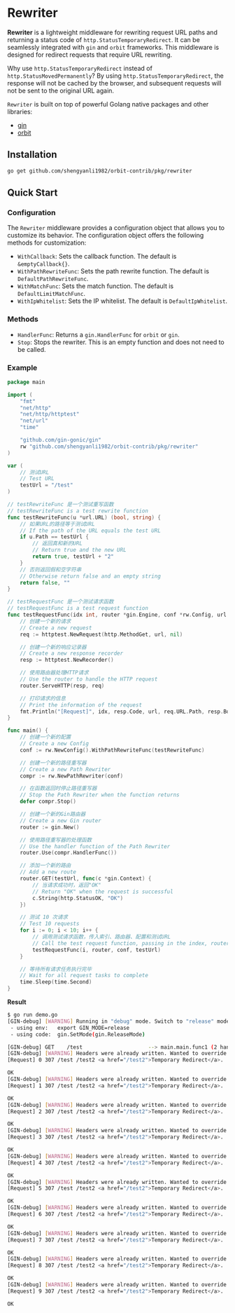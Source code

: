 # Rewriter

**Rewriter** is a lightweight middleware for rewriting request URL paths and returning a status code of `http.StatusTemporaryRedirect`. It can be seamlessly integrated with `gin` and `orbit` frameworks. This middleware is designed for redirect requests that require URL rewriting.

Why use `http.StatusTemporaryRedirect` instead of `http.StatusMovedPermanently`? By using `http.StatusTemporaryRedirect`, the response will not be cached by the browser, and subsequent requests will not be sent to the original URL again.

`Rewriter` is built on top of powerful Golang native packages and other libraries:

-   [gin](https://github.com/gin-gonic/gin)
-   [orbit](https://github.com/shengyanli1982/orbit)

## Installation

```bash
go get github.com/shengyanli1982/orbit-contrib/pkg/rewriter
```

## Quick Start

### Configuration

The `Rewriter` middleware provides a configuration object that allows you to customize its behavior. The configuration object offers the following methods for customization:

- `WithCallback`: Sets the callback function. The default is `&emptyCallback{}`.
- `WithPathRewriteFunc`: Sets the path rewrite function. The default is `DefaultPathRewriteFunc`.
- `WithMatchFunc`: Sets the match function. The default is `DefaultLimitMatchFunc`.
- `WithIpWhitelist`: Sets the IP whitelist. The default is `DefaultIpWhitelist`.

### Methods

- `HandlerFunc`: Returns a `gin.HandlerFunc` for `orbit` or `gin`.
- `Stop`: Stops the rewriter. This is an empty function and does not need to be called.

### Example

```go
package main

import (
	"fmt"
	"net/http"
	"net/http/httptest"
	"net/url"
	"time"

	"github.com/gin-gonic/gin"
	rw "github.com/shengyanli1982/orbit-contrib/pkg/rewriter"
)

var (
	// 测试URL
	// Test URL
	testUrl = "/test"
)

// testRewriteFunc 是一个测试重写函数
// testRewriteFunc is a test rewrite function
func testRewriteFunc(u *url.URL) (bool, string) {
	// 如果URL的路径等于测试URL
	// If the path of the URL equals the test URL
	if u.Path == testUrl {
		// 返回真和新的URL
		// Return true and the new URL
		return true, testUrl + "2"
	}
	// 否则返回假和空字符串
	// Otherwise return false and an empty string
	return false, ""
}

// testRequestFunc 是一个测试请求函数
// testRequestFunc is a test request function
func testRequestFunc(idx int, router *gin.Engine, conf *rw.Config, url string) {
	// 创建一个新的请求
	// Create a new request
	req := httptest.NewRequest(http.MethodGet, url, nil)

	// 创建一个新的响应记录器
	// Create a new response recorder
	resp := httptest.NewRecorder()

	// 使用路由器处理HTTP请求
	// Use the router to handle the HTTP request
	router.ServeHTTP(resp, req)

	// 打印请求的信息
	// Print the information of the request
	fmt.Println("[Request]", idx, resp.Code, url, req.URL.Path, resp.Body.String())
}

func main() {
	// 创建一个新的配置
	// Create a new Config
	conf := rw.NewConfig().WithPathRewriteFunc(testRewriteFunc)

	// 创建一个新的路径重写器
	// Create a new Path Rewriter
	compr := rw.NewPathRewriter(conf)

	// 在函数返回时停止路径重写器
	// Stop the Path Rewriter when the function returns
	defer compr.Stop()

	// 创建一个新的Gin路由器
	// Create a new Gin router
	router := gin.New()

	// 使用路径重写器的处理函数
	// Use the handler function of the Path Rewriter
	router.Use(compr.HandlerFunc())

	// 添加一个新的路由
	// Add a new route
	router.GET(testUrl, func(c *gin.Context) {
		// 当请求成功时，返回"OK"
		// Return "OK" when the request is successful
		c.String(http.StatusOK, "OK")
	})

	// 测试 10 次请求
	// Test 10 requests
	for i := 0; i < 10; i++ {
		// 调用测试请求函数，传入索引、路由器、配置和测试URL
		// Call the test request function, passing in the index, router, configuration, and test URL
		testRequestFunc(i, router, conf, testUrl)
	}

	// 等待所有请求任务执行完毕
	// Wait for all request tasks to complete
	time.Sleep(time.Second)
}
```

**Result**

```bash
$ go run demo.go
[GIN-debug] [WARNING] Running in "debug" mode. Switch to "release" mode in production.
 - using env:   export GIN_MODE=release
 - using code:  gin.SetMode(gin.ReleaseMode)

[GIN-debug] GET    /test                     --> main.main.func1 (2 handlers)
[GIN-debug] [WARNING] Headers were already written. Wanted to override status code 307 with 200
[Request] 0 307 /test /test2 <a href="/test2">Temporary Redirect</a>.

OK
[GIN-debug] [WARNING] Headers were already written. Wanted to override status code 307 with 200
[Request] 1 307 /test /test2 <a href="/test2">Temporary Redirect</a>.

OK
[GIN-debug] [WARNING] Headers were already written. Wanted to override status code 307 with 200
[Request] 2 307 /test /test2 <a href="/test2">Temporary Redirect</a>.

OK
[GIN-debug] [WARNING] Headers were already written. Wanted to override status code 307 with 200
[Request] 3 307 /test /test2 <a href="/test2">Temporary Redirect</a>.

OK
[GIN-debug] [WARNING] Headers were already written. Wanted to override status code 307 with 200
[Request] 4 307 /test /test2 <a href="/test2">Temporary Redirect</a>.

OK
[GIN-debug] [WARNING] Headers were already written. Wanted to override status code 307 with 200
[Request] 5 307 /test /test2 <a href="/test2">Temporary Redirect</a>.

OK
[GIN-debug] [WARNING] Headers were already written. Wanted to override status code 307 with 200
[Request] 6 307 /test /test2 <a href="/test2">Temporary Redirect</a>.

OK
[GIN-debug] [WARNING] Headers were already written. Wanted to override status code 307 with 200
[Request] 7 307 /test /test2 <a href="/test2">Temporary Redirect</a>.

OK
[GIN-debug] [WARNING] Headers were already written. Wanted to override status code 307 with 200
[Request] 8 307 /test /test2 <a href="/test2">Temporary Redirect</a>.

OK
[GIN-debug] [WARNING] Headers were already written. Wanted to override status code 307 with 200
[Request] 9 307 /test /test2 <a href="/test2">Temporary Redirect</a>.

OK
```
